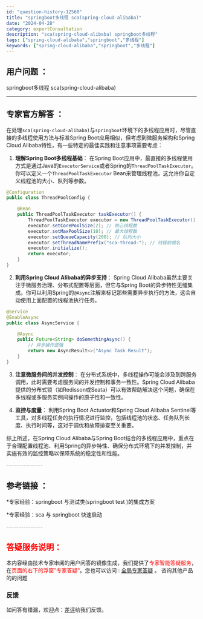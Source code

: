 ```yaml
---
id: "question-history-12560"
title: "springboot多线程 sca(spring-cloud-alibaba)"
date: "2024-04-28"
category: expertConsultation
description: "sca(spring-cloud-alibaba) springboot多线程"
tags: ["spring-cloud-alibaba","springboot","多线程"]
keywords: ["spring-cloud-alibaba","springboot","多线程"]
---
```


## 用户问题 ： 
 springboot多线程 sca(spring-cloud-alibaba) 

---------------
## 专家官方解答 ：

在处理`sca(spring-cloud-alibaba)`与`springboot`环境下的多线程应用时，尽管直接的多线程使用方法与标准Spring Boot应用相似，但考虑到微服务架构和Spring Cloud Alibaba特性，有一些特定的最佳实践和注意事项需要考虑：

1. **理解Spring Boot多线程基础**：
   在Spring Boot应用中，最直接的多线程使用方式是通过Java的`ExecutorService`或者Spring的`ThreadPoolTaskExecutor`。你可以定义一个`ThreadPoolTaskExecutor` Bean来管理线程池，这允许你自定义线程池的大小、队列等参数。

```java
@Configuration
public class ThreadPoolConfig {

    @Bean
    public ThreadPoolTaskExecutor taskExecutor() {
        ThreadPoolTaskExecutor executor = new ThreadPoolTaskExecutor();
        executor.setCorePoolSize(2); // 核心线程数
        executor.setMaxPoolSize(10); // 最大线程数
        executor.setQueueCapacity(200); // 队列大小
        executor.setThreadNamePrefix("sca-thread-"); // 线程前缀名
        executor.initialize();
        return executor;
    }
}
```

2. **利用Spring Cloud Alibaba的异步支持**：
   Spring Cloud Alibaba虽然主要关注于微服务治理、分布式配置等层面，但它与Spring Boot的异步特性无缝集成。你可以利用Spring的`@Async`注解来标记那些需要异步执行的方法，这会自动使用上面配置的线程池执行任务。

```java
@Service
@EnableAsync
public class AsyncService {

    @Async
    public Future<String> doSomethingAsync() {
        // 异步操作逻辑
        return new AsyncResult<>("Async Task Result");
    }
}
```

3. **注意微服务间的并发控制**：
   在分布式系统中，多线程操作可能会涉及到跨服务调用，此时需要考虑服务间的并发控制和事务一致性。Spring Cloud Alibaba提供的分布式锁（如Redisson或Seata）可以有效帮助解决这个问题，确保在多线程或多服务实例间操作的原子性和一致性。

4. **监控与度量**：
   利用Spring Boot Actuator和Spring Cloud Alibaba Sentinel等工具，对多线程任务的执行情况进行监控，包括线程池的状态、任务队列长度、执行时间等，这对于调优和故障排查至关重要。

综上所述，在Spring Cloud Alibaba与Spring Boot结合的多线程应用中，重点在于合理配置线程池、利用Spring的异步特性、确保分布式环境下的并发控制，并实施有效的监控策略以保障系统的稳定性和性能。


<font color="#949494">---------------</font> 


## 参考链接 ：

*专家经验：springboot 与测试类(springboot test )的集成方案 
 
 *专家经验：sca 与 springboot 快速启动 


 <font color="#949494">---------------</font> 
 


## <font color="#FF0000">答疑服务说明：</font> 

本内容经由技术专家审阅的用户问答的镜像生成，我们提供了<font color="#FF0000">专家智能答疑服务</font>，在<font color="#FF0000">页面的右下的浮窗”专家答疑“</font>。您也可以访问 : [全局专家答疑](https://opensource.alibaba.com/chatBot) 。 咨询其他产品的的问题

### 反馈
如问答有错漏，欢迎点：[差评](https://ai.nacos.io/user/feedbackByEnhancerGradePOJOID?enhancerGradePOJOId=12653)给我们反馈。
